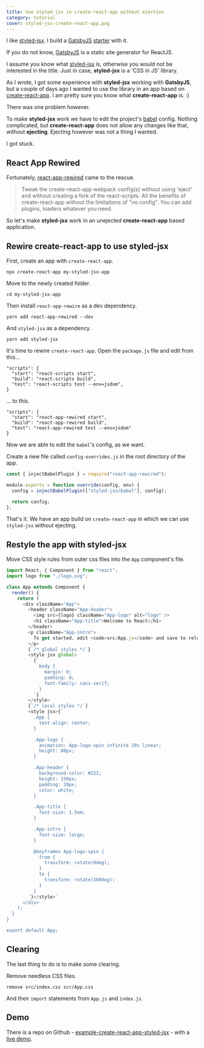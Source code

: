 ```yaml
---
title: Use styled-jsx in create-react-app without ejection
category: tutorial
cover: styled-jsx-create-react-app.png
---
```


I like [styled-jsx](https://github.com/zeit/styled-jsx). I build a [GatsbyJS](https://gatsbyjs.org) [starter](https://github.com/greglobinski/gatsby-starter-hero-blog) with it.

If you do not know, [GatsbyJS](https://gatsbyjs.org) is a static site generator for ReactJS.

I assume you know what [styled-jsx](https://github.com/zeit/styled-jsx) is, otherwise you would not be interested in the title. Just in case, **styled-jsx** is a 'CSS in JS' library.

As I wrote, I got some experience with **styled-jsx** working with **GatsbyJS**, but a couple of days ago I wanted to use the library in an app based on [create-react-app](https://github.com/facebook/create-react-app). I am pretty sure you know what **create-react-app** is. :)

There was one problem however.

To make **styled-jsx** work we have to edit the project's [babel](https://babeljs.io/) config. Nothing complicated, but **create-react-app** does not allow any changes like that, without **ejecting**. Ejecting however was not a thing I wanted.

I got stuck.

## React App Rewired

Fortunately, [react-app-rewired](https://github.com/timarney/react-app-rewired) came to the rescue.

> Tweak the create-react-app webpack config(s) without using 'eject' and without creating a fork of the react-scripts. All the benefits of create-react-app without the limitations of "no config". You can add plugins, loaders whatever you need.

So let's make **styled-jsx** work in an unejected **create-react-app** based application.

## Rewire create-react-app to use styled-jsx

First, create an app with `create-react-app`.

```
npx create-react-app my-styled-jsx-app
```

Move to the newly created folder.

```
cd my-styled-jsx-app
```

Then install `react-app-rewire` as a dev dependency.

```
yarn add react-app-rewired --dev
```

And `styled-jsx` as a dependency.

```
yarn add styled-jsx
```

It's time to rewire `create-react-app`. Open the `package.js` file and edit from this...

```
"scripts": {
  "start": "react-scripts start",
  "build": "react-scripts build",
  "test": "react-scripts test --env=jsdom",
}
```

... to this.

```
"scripts": {
  "start": "react-app-rewired start",
  "build": "react-app-rewired build",
  "test": "react-app-rewired test --env=jsdom"
}
```

Now we are able to edit the `babel`'s config, as we want.

Create a new file called `config-overrides.js` in the root directory of the app.

```javascript
const { injectBabelPlugin } = require("react-app-rewired");

module.exports = function override(config, env) {
  config = injectBabelPlugin(["styled-jsx/babel"], config);

  return config;
};
```

That's it. We have an app build on `create-react-app` in which we can use `styled-jsx` without ejecting.

## Restyle the app with styled-jsx

Move CSS style rules from outer css files into the `App` component's file.

```javascript
import React, { Component } from "react";
import logo from "./logo.svg";

class App extends Component {
  render() {
    return (
      <div className="App">
        <header className="App-header">
          <img src={logo} className="App-logo" alt="logo" />
          <h1 className="App-title">Welcome to React</h1>
        </header>
        <p className="App-intro">
          To get started, edit <code>src/App.js</code> and save to reload.
        </p>
        {`/* global styles */`}
        <style jsx global>
          {`
            body {
              margin: 0;
              padding: 0;
              font-family: sans-serif;
            }
          `}
        </style>
        {`/* local styles */`}
        <style jsx>{`
          .App {
            text-align: center;
          }

          .App-logo {
            animation: App-logo-spin infinite 20s linear;
            height: 80px;
          }

          .App-header {
            background-color: #222;
            height: 150px;
            padding: 20px;
            color: white;
          }

          .App-title {
            font-size: 1.5em;
          }

          .App-intro {
            font-size: large;
          }

          @keyframes App-logo-spin {
            from {
              transform: rotate(0deg);
            }
            to {
              transform: rotate(360deg);
            }
          }
        `}</style>`
      </div>
    );
  }
}

export default App;
```

## Clearing

The last thing to do is to make some clearing.

Remove needless CSS files.

```
remove src/index.css scr/App.css
```

And their `import` statements from `App.js` and `index.js`.

## Demo

There is a repo on Github - [example-create-react-app-styled-jsx](https://github.com/greglobinski/example-create-react-app-styled-jsx) - with a [live demo](https://greglobinski.github.io/example-create-react-app-styled-jsx/).
